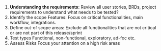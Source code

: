 1. **Understanding the requirements:**
   Review all user stories, BRDs, project requirements to understand what needs to be tested?
2. Identify the scope Features:
   Focus on critical functionalities, main workflow, integrations. 
3. Define out-of scope areas:
   Exclude all functionalities that are not critical or are not part of this release/sprint
4. Test types
   Functional, non-functional, exploratory, ad-foc etc.
5. Assess Risks
   Focus your attention on a high risk areas
